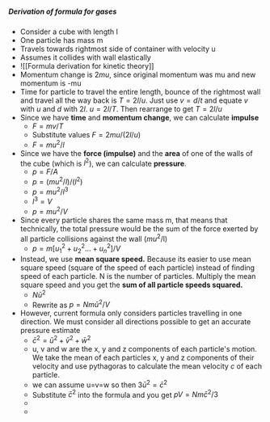 

##### Derivation of formula for gases
- Consider a cube with length l
- One particle has mass m
- Travels towards rightmost side of container with velocity u
- Assumes it collides with wall elastically 
- ![[Formula derivation for kinetic theory]]
- Momentum change is $2mu$, since original momentum was mu and new momentum is -mu
- Time for particle to travel the entire length, bounce of the rightmost wall and travel all the way back is $T= 2l/u$. Just use $v=d/t$ and equate $v$ with $u$ and $d$ with $2l$. $u=2l/T$. Then rearrange to get $T = 2l/u$
- Since we have **time** and **momentum change**, we can calculate **impulse** 
	- $F= mv/T$  
	- Substitute values $F = 2 mu/(2l/u)$
	- $F = mu^2/l$
- Since we have the **force (impulse)** and the **area** of one of the walls of the cube (which is $l^2$), we can calculate **pressure**.
	- $p = F/A$ 
	- $p = (mu^2/l) / (l^2)$ 
	- $p = mu^2/l^3$
	- $l^3 = V$
	- $p = mu^2/V$
- Since every particle shares the same mass m, that means that technically, the total pressure would be the sum of the force exerted by all particle collisions against the wall ($mu^2$/l) 
	- $p = m [u^2_1 + u^2_2... + u^2_n]/V$
- Instead, we use **mean square speed.** Because its easier to use mean square speed (square of the speed of each particle) instead of finding speed of each particle. N is the number of particles. Multiply the mean square speed and you get the **sum of all particle speeds squared.**
	- $N\bar{u}^2$ 
	- Rewrite as $p = Nm\bar{u}^2/V$ 
- However, current formula only considers particles travelling in one direction. We must consider all directions possible to get an accurate pressure estimate
	- $\bar{c}^2 = \bar{u}^2 + \bar{v}^2 + \bar{w}^2$
	- u, v and w are the x, y and z components of each particle's motion. We take the mean of each particles x, y and z components of their velocity and use pythagoras to calculate the mean velocity $c$ of each particle. 
	- we can assume u=v=w so then $3\bar{u}^2 = \bar{c}^2$
	- Substitute $\bar{c}^2$ into the formula and you get $pV = Nm\bar{c}^2/3$
	- 
	- 
